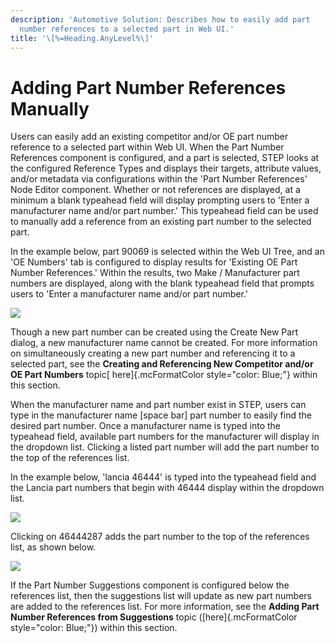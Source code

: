 ```yaml
---
description: 'Automotive Solution: Describes how to easily add part
  number references to a selected part in Web UI.'
title: '\[%=Heading.AnyLevel%\]'
---
```


Adding Part Number References Manually
======================================

Users can easily add an existing competitor and/or OE part number
reference to a selected part within Web UI. When the Part Number
References component is configured, and a part is selected, STEP looks
at the configured Reference Types and displays their targets, attribute
values, and/or metadata via configurations within the \'Part Number
References\' Node Editor component. Whether or not references are
displayed, at a minimum a blank typeahead field will display prompting
users to \'Enter a manufacturer name and/or part number.\' This
typeahead field can be used to manually add a reference from an existing
part number to the selected part.

In the example below, part 90069 is selected within the Web UI Tree, and
an \'OE Numbers\' tab is configured to display results for \'Existing OE
Part Number References.\' Within the results, two Make / Manufacturer
part numbers are displayed, along with the blank typeahead field that
prompts users to \'Enter a manufacturer name and/or part number.\'

![](../../Resources/Images/Competitor%20OE%20Number/30.jpg)

Though a new part number can be created using the Create New Part
dialog, a new manufacturer name cannot be created. For more information
on simultaneously creating a new part number and referencing it to a
selected part, see the **Creating and Referencing New Competitor and/or
OE Part Numbers** topic[ here]{.mcFormatColor style="color: Blue;"}
within this section.

When the manufacturer name and part number exist in STEP, users can type
in the manufacturer name \[space bar\] part number to easily find the
desired part number. Once a manufacturer name is typed into the
typeahead field, available part numbers for the manufacturer will
display in the dropdown list. Clicking a listed part number will add the
part number to the top of the references list.

In the example below, \'lancia 46444\' is typed into the typeahead field
and the Lancia part numbers that begin with 46444 display within the
dropdown list.

![](../../Resources/Images/Competitor%20OE%20Number/34.jpg)

Clicking on 46444287 adds the part number to the top of the references
list, as shown below.

![](../../Resources/Images/Competitor%20OE%20Number/35.jpg)

If the Part Number Suggestions component is configured below the
references list, then the suggestions list will update as new part
numbers are added to the references list. For more information, see the
**Adding Part Number References from Suggestions** topic
([here]{.mcFormatColor style="color: Blue;"}) within this section.
